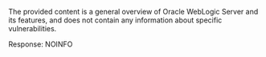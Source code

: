 The provided content is a general overview of Oracle WebLogic Server and its features, and does not contain any information about specific vulnerabilities.

Response: NOINFO